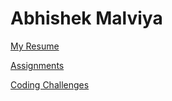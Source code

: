 # Abhishek Malviya
[My Resume](resume/resume.pdf)

[Assignments](assignments/)

[Coding Challenges](coding-challenges/)